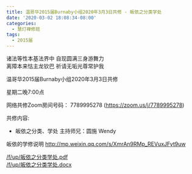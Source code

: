 ```yaml
---
title: 温哥华2015届Burnaby小组2020年3月3日共修 - 皈依之分类学处
date: '2020-03-02 18:08:34-08:00'
categories:
  - 慧灯禅修班
tags:
  - 2015届
---
```

诸法等性本基法界中 自现圆满三身游舞力   
离障本来怙主龙钦巴 祈请无垢光尊常护我

温哥华2015届Burnaby小组2020年3月3日共修 

星期二晚7:00点 

网络共修Zoom房间号码： 7789995278 (<https://zoom.us/j/7789995278>)

共修内容: 

- 皈依之分类、学处
主持师兄：圆施 Wendy

皈依的学修说明 <http://mp.weixin.qq.com/s/XmrAn9RMp_REVuxJFyt9uw>

[/f/up/皈依之分类学处.pdf](http://huidengchanxiu.net/hdv/f/up/皈依之分类学处.pdf)  
[/f/up/皈依之分类学处.docx](http://huidengchanxiu.net/hdv/f/up/皈依之分类学处.docx)


